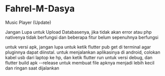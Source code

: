 # Fahrel-M-Dasya
Music Player (Update)

Jangan Lupa untuk Upload Databasenya, jika tidak akan error atau php nativenya tidak berfungsi dan beberapa fitur belum sepenuhnya berfungsi

untuk versi apk, jangan lupa untuk ketik flutter pub get di terminal agar pluginnya dapat diinstal. untuk menjalankan aplikasinya di android, colokan kabel usb dari laptop ke hp, dan ketik flutter run untuk versi debug, dan flutter build apk --release untuk membuat file apknya menjadi lebih kecil dan ringan saat dijalankan
